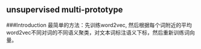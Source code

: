 unsupervised multi-prototype
-------------------

###Introduction
最简单的方法：先训练word2vec, 然后根据每个词附近的平均word2vec不同对词的不同语义聚类，对文本词标注语义下标，然后重新训练词向量。
